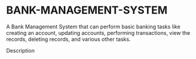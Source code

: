 # BANK-MANAGEMENT-SYSTEM

A Bank Management System that can perform basic banking tasks like 
creating an account, 
updating accounts, 
performing transactions, 
view the records, 
deleting records, 
and various other tasks.



Description 
